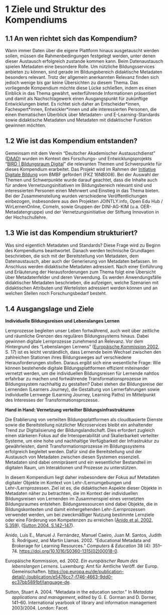 # 1 Ziele und Struktur des Kompendiums

## 1.1 An wen richtet sich das Kompendium?

Wann immer Daten über die eigene Plattform hinaus ausgetauscht werden
sollen, müssen die Rahmenbedingungen festgelegt werden, unter denen
dieser Austausch erfolgreich zustande kommen kann. Beim Datenaustausch
spielen Metadaten eine besondere Rolle. Um nützliche Bildungsservices
anbieten zu können, sind gerade im Bildungsbereich didaktische Metadaten
besonders relevant. Trotz der allgemein anerkannten Relevanz finden sich
jedoch wenige bis gar keine Übersichten zu diesem Thema. Das vorliegende
Kompendium möchte diese Lücke schließen, indem es einen Einblick in das
Thema gewährt, weiterführende Informationen präsentiert und damit als
Nachschlagewerk einen Ausgangspunkt für zukünftige Entwicklungen bietet.
Es richtet sich daher an Entscheider\*innen, Fachexpert\*innen,
Entwickler\*innen und alle interessierten Personen, die einen
thematischen Überblick über Metadaten- und E-Learning-Standards sowie
didaktische Metadaten und Metadaten mit didaktischer Funktion gewinnen
möchten.

## 1.2 Wie ist das Kompendium entstanden?

Gemeinsam mit dem Verein “Deutscher Akademischer Austauschdienst”
([DAAD](https://www.daad.de/de/)) wurden im Kontext des Forschungs- und
Entwicklungsprojekts “[BIRD | Bildungsraum
Digital](https://www.daad.de/de/der-daad/was-wir-tun/digitalisierung/bird/)”
die relevanten Themen und Schwerpunkte für dieses Kompendium erarbeitet.
Das Projekt wird im Rahmen der [Initiative Digitale
Bildung](https://www.bildung-forschung.digital/digitalezukunft/de/bildung/initiative-digitale-bildung/initiative-digitale-bildung_node.html)
vom BMBF gefördert (FKZ 16NB008). Bei der Auswahl der Themen und
Schwerpunkte wurde darauf geachtet, dass die Inhalte auch für andere
Vernetzungsinitiativen im Bildungsbereich relevant sind und
interessierten Personen einen Mehrwert und Einstieg in das Thema bieten.
Bei der Zusammenstellung wurden verschiedene Veröffentlichungen
einbezogen, insbesondere aus den Projekten JOINTLY.info, Open Edu Hub /
WirLernenOnline, ComeIn, sowie Gruppen der DINI-AG-KIM (u.a.
OER-Metadatengruppe) und der Vernetzungsinitiative der Stiftung
Innovation in der Hochschullehre.

## 1.3 Wie ist das Kompendium strukturiert?

Was sind eigentlich Metadaten und Standards? Diese Frage wird zu Beginn
des Kompendiums beantwortet. Danach werden technische Grundlagen
beschrieben, die sich mit der Bereitstellung von Metadaten, dem
Datenaustausch, aber auch der Generierung von Metadaten befassen. Im
Anschluss werden didaktische Metadaten adressiert. Nach einer Einführung
und Erläuterung der Herausforderungen zum Thema folgt eine Übersicht
über Metadatenfelder und deren Verwendung. Es werden Anwendungsfälle
didaktischer Metadaten beschrieben, die aufzeigen, welche Szenarien mit
didaktischen Attributen und Wertelisten adressiert werden können und an
welchen Stellen noch Forschungsbedarf besteht.

## 1.4 Ausgangslage und Ziele

**Individuelle Bildungsreisen und Lebenslanges Lernen**

Lernprozesse begleiten unser Leben fortwährend, auch weit über zeitliche
und räumliche Grenzen des regulären Bildungssystems hinaus. Dabei
gewinnen digitale Lernprozesse zunehmend an Relevanz. Vor dem
Hintergrund des “Lebenslangen Lernens” ([Europäische Kommission
2002](#ref-europaeischekommissionerll2002), S. 17) ist es leicht
verständlich, dass Lernende beim Wechsel zwischen den zahlreichen
Stationen ihres Bildungsweges auf verschiedene Herausforderungen stoßen.
Daraus ergibt sich eine wesentliche Frage: Wie können bestehende
digitale Bildungsplattformen effizient miteinander vernetzt werden, um
die individuellen Bildungsreisen für Lernende nahtlos erfahrbar zu
machen und fortwährende Transformationsprozesse im Bildungssystem
nachhaltig zu gestalten? Dabei stehen die Bildungsreise der Lernenden
(Learners Journey), die Gestaltung von Lernerfahrungen sowie
individuelle Lernwege (Learning Journey, Learning Paths) im Mittelpunkt
des Interesses der Transformationsprozesse.

**Hand in Hand: Vernetzung verteilter Bildungsinfrastrukturen**

Die Etablierung von verteilten Bildungsplattformen als cloudbasierte
Dienste sowie die Bereitstellung nützlicher Microservices bleibt ein
anhaltender Trend zur Digitalisierung der Bildungslandschaft. Dies
erfordert zugleich einen stärkeren Fokus auf die Interoperabilität und
Skalierbarkeit verteilter Systeme, um eine hohe und nachhaltige
Verfügbarkeit der Infrastruktur zu gewährleisten, damit
Transformationsprozesse im Bildungssystems erfolgreich begleitet werden.
Dafür sind die Bereitstellung und der Austausch von Metadaten zwischen
diesen Systemen essenziell. Metadaten sind dabei omnipräsent und ein
wesentlicher Bestandteil im digitalen Raum, um Interaktionen und
Prozesse zu unterstützen.

In diesem Kompendium liegt daher insbesondere der Fokus auf Metadaten
digitaler Objekte im Kontext von Lehr-/Lernumgebungen und
Lehr-/Lernprozessen. Ziel ist es, die didaktischen Aspekte dieser
Objekte in Metadaten näher zu betrachten, die im Kontext der
individuellen Bildungsreisen von Lernenden im Zusammenspiel eines
vernetzten Bildungsraumes entstehen. Bildungsressourcen sind dabei
Objekte, die in Bildungskontexten und damit einhergehenden
Lehr-/Lernprozessen verwendet werden, um bei zweckmäßiger Nutzung
bestimmte Lernziele oder eine Förderung von Kompetenzen zu erreichen
([Anido et al. 2002, S.359](#ref-anidoemblr2002)), ([Sutton 2004,
S.142–147](#ref-suttonmes2004)).

<div id="refs" class="references csl-bib-body hanging-indent"
entry-spacing="0">

<div id="ref-anidoemblr2002" class="csl-entry">

Anido, Luis E., Manuel J. Fernández, Manuel Caeiro, Juan M. Santos,
Judith S. Rodrı́guez, and Martı́n Llamas. 2002. “Educational Metadata and
Brokerage for Learning Resources.” *Computers & Education* 38 (4):
351–74. <https://doi.org/10.1016/S0360-1315(02)00018-0>.

</div>

<div id="ref-europaeischekommissionerll2002" class="csl-entry">

Europäische Kommission, ed. 2002. *Ein europäischer Raum des
lebenslangen Lernens*. Luxemburg: Amt für Amtliche Veröff. der Europ.
Gemeinschaften.
<https://op.europa.eu/de/publication-detail/-/publication/e5476cc7-f746-4663-9dd0-ec37bb5891bf/language-de>.

</div>

<div id="ref-suttonmes2004" class="csl-entry">

Sutton, Stuart A. 2004. “Metadata in the education sector.” In *Metadata
applications and management*, edited by G. E. Gorman and D. Dorner,
141–60. International yearbook of library and information management
2003/2004. London: Facet.

</div>

</div>

